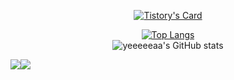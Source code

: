 <div align="center"> 


<!--
**yeeeeeaa/yeeeeeaa** is a ✨ _special_ ✨ repository because its `README.md` (this file) appears on your GitHub profile.

Here are some ideas to get you started:

- 🔭 I’m currently working on ...
- 🌱 I’m currently learning ...
- 👯 I’m looking to collaborate on ...
- 🤔 I’m looking for help with ...
- 💬 Ask me about ...
- 📫 How to reach me: ...
- 😄 Pronouns: ...
- ⚡ Fun fact: ...
-->
[![Tistory's Card](https://github-readme-tistory-card.vercel.app/api?name=1nformation-pr0tection&theme=vue-dark)](https://1nformation-pr0tection.tistory.com)

[![Top Langs](https://github-readme-stats.vercel.app/api/top-langs/?username=yeeeeeaa&layout=compact&theme=dark)](https://github.com/anuraghazra/github-readme-stats)
  <br/>
![yeeeeeaa's GitHub stats](https://github-readme-stats.vercel.app/api?username=yeeeeeaa&show_icons=true&theme=dark)
<div style="display:flex; flex-direction:row;">
  <a href="https://1nformation-pr0tection.tistory.com/" target="_blank"><img src="https://img.shields.io/badge/Study_Blog-000000?style=flat-square&logo=Tistory&logoColor=white"/></a>
  <a href="mailto:babyhiken@gmail.com" target="_blank"><img src="https://img.shields.io/badge/Gmail-EA4335?style=flat-square&logo=Gmail&logoColor=white"/></a>
</div></div>
